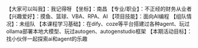 【大家可以叫我】：我记得呀
【坐标】：南昌
【专业/职业】：不正经的财务从业者
【兴趣爱好】：摸鱼、篮球、VBA、RPA、AI
【项目技能】：面向AI编程
【组队情况】：未组队
【本课程学习基础】：在dify、coze等平台搭建过各种agent、玩过ollama部署本地大模型、玩过autogen、autogenstudio框架
【本期活动目标】：找小伙伴一起探索ai和agent的乐趣